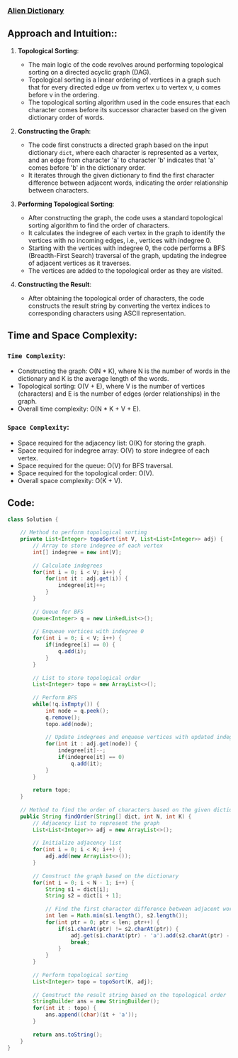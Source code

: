 ### [Alien Dictionary](https://www.geeksforgeeks.org/problems/alien-dictionary/1)

## Approach and Intuition::
1. **Topological Sorting**:
    - The main logic of the code revolves around performing topological sorting on a directed acyclic graph (DAG).
    - Topological sorting is a linear ordering of vertices in a graph such that for every directed edge uv from vertex u to vertex v, u comes before v in the ordering.
    - The topological sorting algorithm used in the code ensures that each character comes before its successor character based on the given dictionary order of words.

2. **Constructing the Graph**:
    - The code first constructs a directed graph based on the input dictionary `dict`, where each character is represented as a vertex, and an edge from character 'a' to character 'b' indicates that 'a' comes before 'b' in the dictionary order.
    - It iterates through the given dictionary to find the first character difference between adjacent words, indicating the order relationship between characters.

3. **Performing Topological Sorting**:
    - After constructing the graph, the code uses a standard topological sorting algorithm to find the order of characters.
    - It calculates the indegree of each vertex in the graph to identify the vertices with no incoming edges, i.e., vertices with indegree 0.
    - Starting with the vertices with indegree 0, the code performs a BFS (Breadth-First Search) traversal of the graph, updating the indegree of adjacent vertices as it traverses.
    - The vertices are added to the topological order as they are visited.

4. **Constructing the Result**:
    - After obtaining the topological order of characters, the code constructs the result string by converting the vertex indices to corresponding characters using ASCII representation.

## Time and Space Complexity:
### `Time Complexity`:
- Constructing the graph: O(N * K), where N is the number of words in the dictionary and K is the average length of the words.
- Topological sorting: O(V + E), where V is the number of vertices (characters) and E is the number of edges (order relationships) in the graph.
- Overall time complexity: O(N * K + V + E).

### `Space Complexity`:
- Space required for the adjacency list: O(K) for storing the graph.
- Space required for indegree array: O(V) to store indegree of each vertex.
- Space required for the queue: O(V) for BFS traversal.
- Space required for the topological order: O(V).
- Overall space complexity: O(K + V).
  
## Code:
```java
class Solution {
    
    // Method to perform topological sorting
    private List<Integer> topoSort(int V, List<List<Integer>> adj) {
        // Array to store indegree of each vertex
        int[] indegree = new int[V];
        
        // Calculate indegrees
        for(int i = 0; i < V; i++) {
            for(int it : adj.get(i)) {
                indegree[it]++;
            }
        }
        
        // Queue for BFS
        Queue<Integer> q = new LinkedList<>();
        
        // Enqueue vertices with indegree 0
        for(int i = 0; i < V; i++) {
            if(indegree[i] == 0) {
                q.add(i);
            }
        }
        
        // List to store topological order
        List<Integer> topo = new ArrayList<>();
        
        // Perform BFS
        while(!q.isEmpty()) {
            int node = q.peek();
            q.remove();
            topo.add(node);
            
            // Update indegrees and enqueue vertices with updated indegree 0
            for(int it : adj.get(node)) {
                indegree[it]--;
                if(indegree[it] == 0) 
                    q.add(it);
            }
        }
        
        return topo;
    }
    
    // Method to find the order of characters based on the given dictionary
    public String findOrder(String[] dict, int N, int K) {
        // Adjacency list to represent the graph
        List<List<Integer>> adj = new ArrayList<>();
        
        // Initialize adjacency list
        for(int i = 0; i < K; i++) {
            adj.add(new ArrayList<>());
        }
        
        // Construct the graph based on the dictionary
        for(int i = 0; i < N - 1; i++) {
            String s1 = dict[i];
            String s2 = dict[i + 1];
            
            // Find the first character difference between adjacent words
            int len = Math.min(s1.length(), s2.length());
            for(int ptr = 0; ptr < len; ptr++) {
                if(s1.charAt(ptr) != s2.charAt(ptr)) {
                    adj.get(s1.charAt(ptr) - 'a').add(s2.charAt(ptr) - 'a');
                    break;
                }
            }
        }
        
        // Perform topological sorting
        List<Integer> topo = topoSort(K, adj);
        
        // Construct the result string based on the topological order
        StringBuilder ans = new StringBuilder();
        for(int it : topo) {
            ans.append((char)(it + 'a'));
        }
        
        return ans.toString();
    }
}
```
